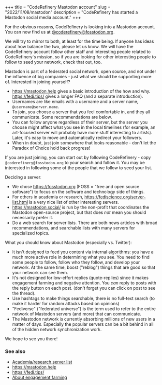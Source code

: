+++
title = "CodeRefinery Mastodon account"
slug = "2022/11/08/mastodon"
description = "CodeRefinery has started a Mastodon social media account."
+++

For the obvious reasons, CodeRefinery is looking into a Mastodon
account.  You can now find us at
[@coderefinery@fosstodon.org](https://fosstodon.org/@coderefinery).

We will try to mirror to both, at least for the time being.  If anyone
has ideas about how balance the two, please let us know.  We will have
the CodeRefinery account follow other staff and interesting people
related to CodeRefinery's mission, so if you are looking for other
interesting people to follow to seed your network, check that out,
too.

Mastodon is part of a federated social network, open source, and not
under the influence of big companies - just what we should be
supporting more of.  Interested in joining yourself?
- <https://mastodon.help> gives a basic introduction of the how and
  why.  <https://fedi.tips/> gives a longer FAQ (and a separate
  introduction).
- Usernames are like emails with a username and a server name,
  `@username@server.name`.
- To join, you choose a server that you feel comfortable in, and they
  all communicate.  Some recommendations are below.
- You can follow anyone regardless of their server, but the server you
  choose might affect what you see in the local timelines (for
  example, an art-focused server will probably have more stuff
  interesting to artists).  Later, it's easy to move and automatically
  redirect your followers.
- When in doubt, just join somewhere that looks reasonable - don't let
  the Paradox of Choice hold back progress!

If you are just joining, you can start out by following CodeRefinery -
copy `@coderefinery@fosstodon.org` to your search and follow it.  You
may be interested in following some of the people that we follow to
seed your list.

Deciding a server:

- We chose <https://fosstodon.org> (FOSS = "free and open source
  software") to focus on the software and technology side of things.
- For others in academia or research,
  <https://fediscience.org/server-list.html> is a very nice list of
  other interesting servers.
- <https://mastodon.social/> is run by the non-profit that coordinates
  the Mastodon open-source project, but that does *not* mean you
  should necessarily prefer it.
- Do a web search for server lists.  There are both news articles with
  broad recommendations, and searchable lists with many servers for
  specialized topics.

What you should know about Mastodon (especially vs. Twitter):
- It isn't designed to feed you content via internal algorithms: you
  have a much more active role in determining what you see.  You need
  to find some people to follow, follow who they follow, and develop
  your network.  At the same time, boost ("reblog") things that are
  good so that your network can see them.
- It's not designed for low-effort replies (quote-replies) since it
  makes engagement farming and negative attention.  You *can* reply to
  posts with the reply button on each post.  (don't forget you can
  click on post to see the thread).
- Use hashtags to make things searchable, there is no full-text search
  (to make it harder for random attacks based on opinions)
- "Fediverse" ("federated universe") is the term used to refer to the
  entire network of Mastodon servers (and more) that can communicate.
- The Mastodon network is currently absorbing millions of new users in
  a matter of days.  Especially the popular servers can be a bit
  behind in all of the hidden network synchronization work.

We hope to see you there!


### See also
* [Academia/research server list](https://fediscience.org/server-list.html)
* <https://mastodon.help>
* <https://fedi.tips/>
* [About engagement farming](https://www.pwnallthethings.com/p/twitter-was-special-but-its-time)
